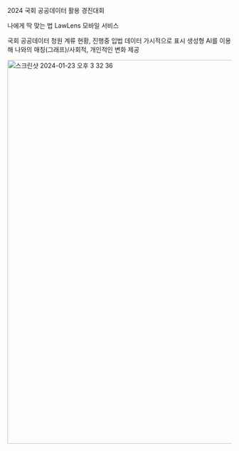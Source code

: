2024 국회 공공데이터 활용 경진대회

나에게 딱 맞는 법 LawLens 모바일 서비스

국회 공공데이터 청원 계류 현황, 진행중 입법 데이터 가시적으로 표시
생성형 AI를 이용해 나와의 매칭(그래프)/사회적, 개인적인 변화 제공

<img width="863" alt="스크린샷 2024-01-23 오후 3 32 36" src="https://github.com/jeoungsung12/LawLens/assets/50621327/1d99098b-23e9-465b-912e-e1768baec2ff">
